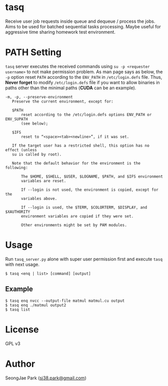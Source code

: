 tasq
====

Receive user job requests inside queue and dequeue / process the jobs.
Aims to be used for batched sequential tasks processing. Maybe useful
for aggressive time sharing homework test environment.


PATH Setting
============

`tasq` server executes the received commands using `su -p <requester username>`
to not make permission problem.  As man page says as below, the `-p` option
reset `PATH` according to the `ENV_PATH` in `/etc/login.defs` file.  Thus,
__Never forget__ to modify `/etc/login.defs` file if you want to allow binaries
in paths other than the minimal paths (__CUDA__ can be an example).

```
-m, -p, --preserve-environment
   Preserve the current environment, except for:

   $PATH
       reset according to the /etc/login.defs options ENV_PATH or ENV_SUPATH
       (see below);

   $IFS
       reset to “<space><tab><newline>”, if it was set.

   If the target user has a restricted shell, this option has no effect (unless
   su is called by root).

   Note that the default behavior for the environment is the following:

       The $HOME, $SHELL, $USER, $LOGNAME, $PATH, and $IFS environment
       variables are reset.

       If --login is not used, the environment is copied, except for the
       variables above.

       If --login is used, the $TERM, $COLORTERM, $DISPLAY, and $XAUTHORITY
       environment variables are copied if they were set.

       Other environments might be set by PAM modules.
```


Usage
=====

Run `tasq_server.py` alone with super user permission first and
execute `tasq` with next usage.

`$ tasq <enq | list> [command] [output]`


Example
-------

```
$ tasq enq nvcc --output-file matmul matmul.cu output
$ tasq enq ./matmul output2
$ tasq list
```

License
=======

GPL v3


Author
======

SeongJae Park (sj38.park@gmail.com)
